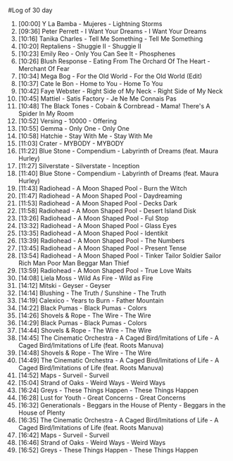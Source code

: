 #Log of 30 day

1. [00:00] Y La Bamba - Mujeres - Lightning Storms
1. [09:36] Peter Perrett - I Want Your Dreams - I Want Your Dreams
1. [10:16] Tanika Charles - Tell Me Something - Tell Me Something
1. [10:20] Reptaliens - Shuggie II - Shuggie II
1. [10:23] Emily Reo - Only You Can See It - Phosphenes
1. [10:26] Blush Response - Eating From The Orchard Of The Heart - Merchant Of Fear
1. [10:34] Mega Bog - For the Old World - For the Old World (Edit)
1. [10:37] Cate le Bon - Home to You - Home To You
1. [10:42] Faye Webster - Right Side of My Neck - Right Side of My Neck
1. [10:45] Mattiel - Satis Factory - Je Ne Me Connais Pas
1. [10:48] The Black Tones - Cobain & Cornbread - Mama! There's A Spider In My Room
1. [10:52] Versing - 10000 - Offering
1. [10:55] Gemma - Only One - Only One
1. [10:58] Hatchie - Stay With Me - Stay With Me
1. [11:03] Crater - MYBODY - MYBODY
1. [11:22] Blue Stone - Compendium - Labyrinth of Dreams (feat. Maura Hurley)
1. [11:27] Silverstate - Silverstate - Inception
1. [11:40] Blue Stone - Compendium - Labyrinth of Dreams (feat. Maura Hurley)
1. [11:43] Radiohead - A Moon Shaped Pool - Burn the Witch
1. [11:47] Radiohead - A Moon Shaped Pool - Daydreaming
1. [11:53] Radiohead - A Moon Shaped Pool - Decks Dark
1. [11:58] Radiohead - A Moon Shaped Pool - Desert Island Disk
1. [13:26] Radiohead - A Moon Shaped Pool - Ful Stop
1. [13:32] Radiohead - A Moon Shaped Pool - Glass Eyes
1. [13:35] Radiohead - A Moon Shaped Pool - Identikit
1. [13:39] Radiohead - A Moon Shaped Pool - The Numbers
1. [13:45] Radiohead - A Moon Shaped Pool - Present Tense
1. [13:54] Radiohead - A Moon Shaped Pool - Tinker Tailor Soldier Sailor Rich Man Poor Man Beggar Man Thief
1. [13:59] Radiohead - A Moon Shaped Pool - True Love Waits
1. [14:08] Liela Moss - Wild As Fire - Wild as Fire
1. [14:12] Mitski - Geyser - Geyser
1. [14:14] Blushing - The Truth / Sunshine - The Truth
1. [14:19] Calexico - Years to Burn - Father Mountain
1. [14:22] Black Pumas - Black Pumas - Colors
1. [14:26] Shovels & Rope - The Wire - The Wire
1. [14:29] Black Pumas - Black Pumas - Colors
1. [14:44] Shovels & Rope - The Wire - The Wire
1. [14:45] The Cinematic Orchestra - A Caged Bird/Imitations of Life - A Caged Bird/Imitations of Life (feat. Roots Manuva)
1. [14:48] Shovels & Rope - The Wire - The Wire
1. [14:49] The Cinematic Orchestra - A Caged Bird/Imitations of Life - A Caged Bird/Imitations of Life (feat. Roots Manuva)
1. [14:52] Maps - Surveil - Surveil
1. [15:04] Strand of Oaks - Weird Ways - Weird Ways
1. [16:24] Greys - These Things Happen - These Things Happen
1. [16:28] Lust for Youth - Great Concerns - Great Concerns
1. [16:32] Generationals - Beggars in the House of Plenty - Beggars in the House of Plenty
1. [16:35] The Cinematic Orchestra - A Caged Bird/Imitations of Life - A Caged Bird/Imitations of Life (feat. Roots Manuva)
1. [16:42] Maps - Surveil - Surveil
1. [16:46] Strand of Oaks - Weird Ways - Weird Ways
1. [16:52] Greys - These Things Happen - These Things Happen
